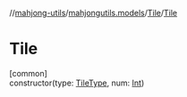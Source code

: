 //[mahjong-utils](../../../index.md)/[mahjongutils.models](../index.md)/[Tile](index.md)/[Tile](-tile.md)

# Tile

[common]\
constructor(type: [TileType](../-tile-type/index.md), num: [Int](https://kotlinlang.org/api/latest/jvm/stdlib/kotlin-stdlib/kotlin/-int/index.html))
